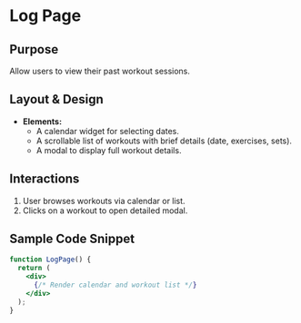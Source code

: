 # Log Page

## Purpose
Allow users to view their past workout sessions.

## Layout & Design
- **Elements:**
  - A calendar widget for selecting dates.
  - A scrollable list of workouts with brief details (date, exercises, sets).
  - A modal to display full workout details.

## Interactions
1. User browses workouts via calendar or list.
2. Clicks on a workout to open detailed modal.

## Sample Code Snippet
```jsx
function LogPage() {
  return (
    <div>
      {/* Render calendar and workout list */}
    </div>
  );
}
```